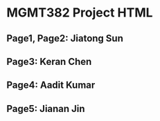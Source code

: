# MGMT382 Project HTML

## Page1, Page2: Jiatong Sun
## Page3: Keran Chen
## Page4: Aadit Kumar
## Page5: Jianan Jin

